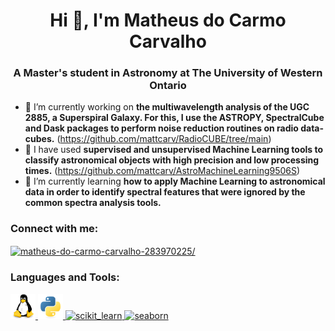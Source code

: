 <h1 align="center">Hi 👋, I'm Matheus do Carmo Carvalho</h1>
<h3 align="center">A Master's student in Astronomy at The University of Western Ontario</h3>

- 🔭 I’m currently working on **the multiwavelength analysis of the UGC 2885, a Superspiral Galaxy. For this, I use the ASTROPY, SpectralCube and Dask packages to perform noise reduction routines on radio data-cubes.** (https://github.com/mattcarv/RadioCUBE/tree/main)
- 🌱 I have used **supervised and unsupervised Machine Learning tools to classify astronomical objects with high precision and low processing times.** (https://github.com/mattcarv/AstroMachineLearning9506S)
- 🌱 I’m currently learning **how to apply Machine Learning to astronomical data in order to identify spectral features that were ignored by the common spectra analysis tools.**

<h3 align="left">Connect with me:</h3>
<p align="left">
<a href="https://linkedin.com/in/matheus-do-carmo-carvalho-283970225/" target="blank"><img align="center" src="https://raw.githubusercontent.com/rahuldkjain/github-profile-readme-generator/master/src/images/icons/Social/linked-in-alt.svg" alt="matheus-do-carmo-carvalho-283970225/" height="30" width="40" /></a>
</p>

<h3 align="left">Languages and Tools:</h3>
<p align="left"> <a href="https://www.linux.org/" target="_blank" rel="noreferrer"> <img src="https://raw.githubusercontent.com/devicons/devicon/master/icons/linux/linux-original.svg" alt="linux" width="40" height="40"/> </a> <a href="https://www.python.org" target="_blank" rel="noreferrer"> <img src="https://raw.githubusercontent.com/devicons/devicon/master/icons/python/python-original.svg" alt="python" width="40" height="40"/> </a> <a href="https://scikit-learn.org/" target="_blank" rel="noreferrer"> <img src="https://upload.wikimedia.org/wikipedia/commons/0/05/Scikit_learn_logo_small.svg" alt="scikit_learn" width="40" height="40"/> </a> <a href="https://seaborn.pydata.org/" target="_blank" rel="noreferrer"> <img src="https://seaborn.pydata.org/_images/logo-mark-lightbg.svg" alt="seaborn" width="40" height="40"/> </a> </p>

